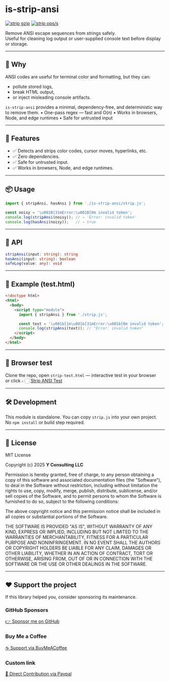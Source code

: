 # is-strip-ansi

[![strip gzip](https://img.shields.io/endpoint?url=https://raw.githubusercontent.com/yvancg/optimizers/main/metrics/strip.js.json)](./metrics/strip.js.json)
[![strip ops/s](https://img.shields.io/endpoint?url=https://raw.githubusercontent.com/yvancg/optimizers/main/bench/strip.json)](./bench/strip.json)

Remove ANSI escape sequences from strings safely.  
Useful for cleaning log output or user-supplied console text before display or storage.

---

## 🚀 Why

ANSI codes are useful for terminal color and formatting, but they can:
- pollute stored logs,
- break HTML output,
- or inject misleading console artifacts.

`is-strip-ansi` provides a minimal, dependency-free, and deterministic way to remove them.
	•	One-pass regex — fast and O(n)
	•	Works in browsers, Node, and edge runtimes
	•	Safe for untrusted input

---

## 🌟 Features

- ✅ Detects and strips color codes, cursor moves, hyperlinks, etc.  
- ✅ Zero dependencies.  
- ✅ Safe for untrusted input.  
- ✅ Works in browsers, Node, and edge runtimes.

---

## 📦 Usage

```js
import { stripAnsi, hasAnsi } from './is-strip-ansi/strip.js';

const noisy = '\u001B[31mError:\u001B[0m invalid token';
console.log(stripAnsi(noisy)); // → 'Error: invalid token'
console.log(hasAnsi(noisy));   // → true
```

---

## 🧠 API

```ts
stripAnsi(input: string): string
hasAnsi(input: string): boolean
safeLog(value: any): void
```

---

## 🧪 Example (test.html)

```html
<!doctype html>
<html>
  <body>
    <script type="module">
      import { stripAnsi } from './strip.js';

      const text = '\u001b[1m\u001b[31mError:\u001b[0m invalid token';
      console.log(stripAnsi(text)); // "Error: invalid token"
    </script>
  </body>
</html>
```

---

## 🧪 Browser test

Clone the repo, open `strip-test.html` — interactive test in your browser  
or click 👉🏻 [Strip ANSI Test](https://yvancg.github.io/optimizers/is-strip-ansi/strip-test.html)

---

## 🛠 Development

This module is standalone. You can copy `strip.js` into your own project.  
No `npm install` or build step required.

---

## 🪪 License

MIT License  

Copyright (c) 2025 **Y Consulting LLC**

Permission is hereby granted, free of charge, to any person obtaining a copy
of this software and associated documentation files (the "Software"), to deal
in the Software without restriction, including without limitation the rights
to use, copy, modify, merge, publish, distribute, sublicense, and/or sell
copies of the Software, and to permit persons to whom the Software is
furnished to do so, subject to the following conditions:

The above copyright notice and this permission notice shall be included in
all copies or substantial portions of the Software.

THE SOFTWARE IS PROVIDED "AS IS", WITHOUT WARRANTY OF ANY KIND, EXPRESS OR
IMPLIED, INCLUDING BUT NOT LIMITED TO THE WARRANTIES OF MERCHANTABILITY,
FITNESS FOR A PARTICULAR PURPOSE AND NONINFRINGEMENT. IN NO EVENT SHALL THE
AUTHORS OR COPYRIGHT HOLDERS BE LIABLE FOR ANY CLAIM, DAMAGES OR OTHER
LIABILITY, WHETHER IN AN ACTION OF CONTRACT, TORT OR OTHERWISE, ARISING FROM,
OUT OF OR IN CONNECTION WITH THE SOFTWARE OR THE USE OR OTHER DEALINGS IN
THE SOFTWARE.

---

## ❤️ Support the project

If this library helped you, consider sponsoring its maintenance.

### GitHub Sponsors

[👉 Sponsor me on GitHub](https://github.com/sponsors/yvancg)

### Buy Me a Coffee

[☕ Support via BuyMeACoffee](https://buymeacoffee.com/yconsulting)

### Custom link

[💸 Direct Contribution via Paypal](https://www.paypal.com/ncp/payment/4HT7CA3E7HYBA)

